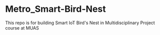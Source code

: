 # Metro_Smart-Bird-Nest
This repo is for building Smart IoT Bird's Nest in Multidisciplinary Project course at MUAS
